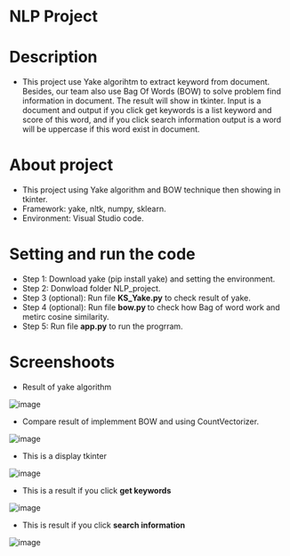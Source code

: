 # NLP Project
# Description
+ This project use Yake algorihtm to extract keyword from document. Besides, our team also use Bag Of Words (BOW) to solve problem find information in document. The result will show in tkinter. Input is a document and output if you click get keywords is a list keyword and
  score of this word, and if you click search information output is a word will be uppercase if this word exist in document.
# About project
+ This project using Yake algorithm and BOW technique then showing in tkinter.
+ Framework: yake, nltk, numpy, sklearn.
+ Environment: Visual Studio code.
# Setting and run the code
+ Step 1: Download yake (pip install yake) and setting the environment.
+ Step 2: Donwload folder NLP_project.
+ Step 3 (optional): Run file <b>KS_Yake.py</b> to check result of yake.
+ Step 4 (optional): Run file <b> bow.py </b> to check how Bag of word work and metirc cosine similarity.
+ Step 5: Run file <b>app.py</b> to run the progrram.
# Screenshoots
+ Result of yake algorithm

![image](https://github.com/LangNhatTan/Yake_BOW_NLP/assets/93020907/df9d14f5-88e0-40e4-9ecd-fa4f8bce9b9a)

+ Compare result of implemment BOW and using CountVectorizer.

![image](https://github.com/LangNhatTan/Yake_BOW_NLP/assets/93020907/205eae28-0945-4b46-b5a4-0da280dfd036)

+ This is a display tkinter

![image](https://github.com/LangNhatTan/Yake_BOW_NLP/assets/93020907/51c4ff3c-6c6c-4293-a3ae-ab34c7e08e33)

+ This is a result if you click <b> get keywords </b>

![image](https://github.com/LangNhatTan/Yake_BOW_NLP/assets/93020907/5beb7dce-ce41-4896-8a00-5102014f8da6)

+ This is result if you click <b> search information </b>

![image](https://github.com/LangNhatTan/Yake_BOW_NLP/assets/93020907/9bf03149-3449-4d8a-a384-e828391198cf)
